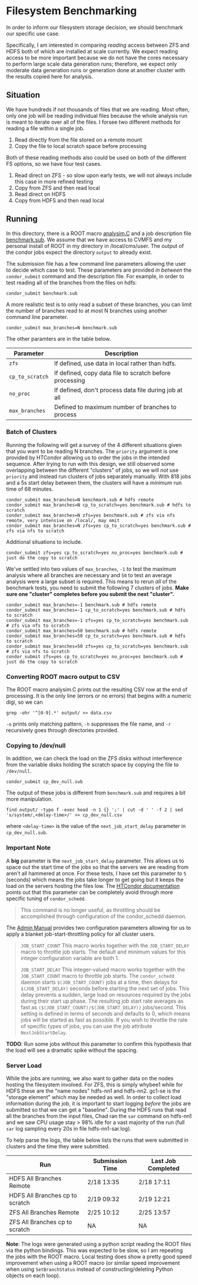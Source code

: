 # Filesystem Benchmarking
In order to inform our filesystem storage decision, we should benchmark our specific use case.

Specifically, I am interested in comparing _reading_ access between ZFS and HDFS both of which are installed at scale currently.
We expect reading access to be more important because we do not have the cores necessary to perform large scale data generation runs;
therefore, we expect only moderate data generation runs or generation done at another cluster with the results copied here for analysis.

## Situation
We have hundreds if not thousands of files that we are reading. 
Most often, only one job will be reading individual files because the whole analysis run is meant to iterate over all of the files.
I forsee two different methods for reading a file within a single job.
1. Read directly from the file stored on a remote mount
2. Copy the file to local scratch space before processing

Both of these reading methods also could be used on both of the different FS options, so we have four test cases.
1. Read direct on ZFS - so slow upon early tests, we will not always include this case in more refined testing
2. Copy from ZFS and then read local
3. Read direct on HDFS
4. Copy from HDFS and then read local

## Running
In this directory, there is a ROOT macro [analysim.C](analysim.C) and a job description file [benchmark.sub](benchmark.sub). We assume that we have access to CVMFS and my personal install of ROOT in my directory in /local/cms/user.
The output of the condor jobs expect the directory `output` to already exist.

The submission file has a few command line parameters allowing the user to decide which case to test. These parameters are provided _in between_ the `condor_submit` command and the description file.
For example, in order to test reading all of the branches from the files on hdfs:
```
condor_submit benchmark.sub
```
A more realistic test is to only read a subset of these branches,
you can limit the number of branches read to at most N branches using another command line parameter.
```
condor_submit max_branches=N benchmark.sub
```
The other paramters are in the table below.

Parameter | Description
---|---
`zfs` | If defined, use data in local rather than hdfs.
`cp_to_scratch` | If defined, copy data file to scratch before processing
`no_proc` | If defined, don't process data file during job at all
`max_branches` | Defined to maximum number of branches to process

### Batch of Clusters
Running the following will get a survey of the 4 different situations given that you want to be reading N branches.
The `priority` argument is one provided by HTCondor allowing us to order the jobs in the intended sequence.
After trying to run with this design, we still observed some overlapping between the different "clusters" of jobs,
so we will _not_ use `priority` and instead run clusters of jobs separately manually.
With 818 jobs and a 5s start delay between them, the clusters will have a _minimum_ run time of 68 minutes.
```
condor_submit max_branches=N benchmark.sub # hdfs remote
condor_submit max_branches=N cp_to_scratch=yes benchmark.sub # hdfs to scratch
condor_submit max_branches=N zfs=yes benchmark.sub # zfs via nfs remote, very intensive on /local/, may omit
condor_submit max_branches=N zfs=yes cp_to_scratch=yes benchmark.sub # zfs via nfs to scratch
```
Additional situations to include.
```
condor_submit zfs=yes cp_to_scratch=yes no_proc=yes benchmark.sub # just do the copy to scratch
```
We've settled into two values of `max_branches`, `-1` to test the maximum analysis where all branches are necessary 
and `50` to test an average analysis were a large subset is required. 
This means to rerun _all_ of the benchmark tests, you need to submit the following 7 clusters of jobs.
**Make sure one "cluster" completes before you submit the next "cluster".**
```
condor_submit max_branches=-1 benchmark.sub # hdfs remote
condor_submit max_branches=-1 cp_to_scratch=yes benchmark.sub # hdfs to scratch
condor_submit max_branches=-1 zfs=yes cp_to_scratch=yes benchmark.sub # zfs via nfs to scratch
condor_submit max_branches=50 benchmark.sub # hdfs remote
condor_submit max_branches=50 cp_to_scratch=yes benchmark.sub # hdfs to scratch
condor_submit max_branches=50 zfs=yes cp_to_scratch=yes benchmark.sub # zfs via nfs to scratch
condor_submit zfs=yes cp_to_scratch=yes no_proc=yes benchmark.sub # just do the copy to scratch
```

### Converting ROOT macro output to CSV
The ROOT macro analysim.C prints out the resulting CSV row at the end of processing.
It is the only line (errors or no errors) that begins with a numeric digi, so we can
```
grep -ohr '^[0-9].*' output/ >> data.csv
```
`-o` prints only matching pattern, `-h` suppresses the file name, and `-r` recursively goes through directories provided.

### Copying to /dev/null
In addition, we can check the load on the ZFS disks without interference from the variable disks holding the scratch space
by copying the file to `/dev/null`.
```
condor_submit cp_dev_null.sub
```
The output of these jobs is different from `benchmark.sub` and requires a bit more manipulation.
```
find output/ -type f -exec head -n 1 {} ';' | cut -d ' ' -f 2 | sed 's/system/,<delay-time>/' >> cp_dev_null.csv
```
where `<delay-time>` is the value of the `next_job_start_delay` parameter in `cp_dev_null.sub`.

### Important Note
A **big** parameter is the `next_job_start_delay` parameter. 
This allows us to space out the start time of the jobs so that the servers we are reading from aren't all hammered at once. 
For these tests, I have set this parameter to `5` (seconds) which means the jobs take longer to get going but it keeps the load on the servers hosting the files low.
The [HTCondor documentation](https://htcondor.readthedocs.io/en/feature/man-pages/condor_submit.html?#submit-description-file-commands) points out that this parameter can be completely avoid through more specific tuning of `condor_schedd`.
> This command is no longer useful, as throttling should be accomplished through configuration of the condor\_schedd daemon. 

The [Admin Manual](https://htcondor.readthedocs.io/en/feature/admin-manual/configuration-macros.html) provides two configuration parameters allowing for us to apply a blanket job-start-throttling policy for all cluster users.
> `JOB_START_COUNT` This macro works together with the `JOB_START_DELAY` macro to throttle job starts. The default and minimum values for this integer configuration variable are both 1.
>
> `JOB_START_DELAY` This integer-valued macro works together with the `JOB_START_COUNT` macro to throttle job starts. The `condor_schedd` daemon starts `$(JOB_START_COUNT)` jobs at a time, then delays for `$(JOB_START_DELAY)` seconds before starting the next set of jobs. This delay prevents a sudden, large load on resources required by the jobs during their start up phase. The resulting job start rate averages as fast as `($(JOB_START_COUNT)/$(JOB_START_DELAY))` jobs/second. This setting is defined in terms of seconds and defaults to 0, which means jobs will be started as fast as possible. If you wish to throttle the rate of specific types of jobs, you can use the job attribute `NextJobStartDelay`.

**TODO**: Run some jobs without this parameter to confirm this hypothesis that the load will see a dramatic spike without the spacing.

### Server Load

While the jobs are running, we also want to gather data on the nodes hosting the filesystem involved.
For ZFS, this is simply whybee1 while for HDFS these are the "name nodes" hdfs-nn1 and hdfs-nn2. gc1-se is the "storage element" which may be needed as well.
In order to collect load information during the job, it is important to start logging _before_ the jobs are submitted so that we can get a "baseline". During the HDFS runs that read all the branches from the input files, Chad ran the `sar` command on hdfs-nn1 and we saw CPU usage stay > 98% idle for a vast majority of the run (full `sar` log sampling every 20s in file hdfs-nn1-sar.log).

To help parse the logs, the table below lists the runs that were submitted in clusters and the time they were submitted.

Run | Submission Time | Last Job Completed
----|-----------------|-------------------
HDFS All Branches Remote | 2/18 13:35 | 2/18 17:11
HDFS All Branches cp to scratch  | 2/19 09:32 | 2/19 12:21
ZFS All Branches Remote  | 2/25 10:12 | 2/25 13:57
ZFS All Branches cp to scratch   | NA | NA

**Note**: The logs were generated using a python script reading the ROOT files via the python bindings. 
This was expected to be slow, so I am repeating the jobs with the ROOT macro.
Local testing does show a pretty good speed improvement when using a ROOT macro (or similar speed improvement
when using `SetBranchStatus` instead of constructing/deleting Python objects on each loop).


